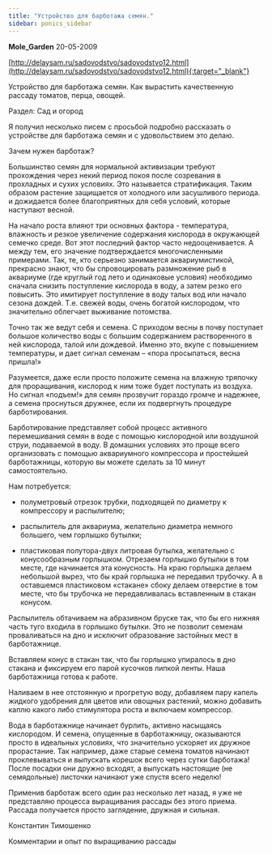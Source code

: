 ```yaml
---
title: "Устройство для барботажа семян."
sidebar: ponics_sidebar
---
```


**Mole_Garden** 20-05-2009

[http://delaysam.ru/sadovodstvo/sadovodstvo12.html](http://delaysam.ru/sadovodstvo/sadovodstvo12.html){:target="_blank"}

Устройство для барботажа семян. Как вырастить качественную рассаду томатов, перца, овощей.

Раздел: Сад и огород

Я получил несколько писем с просьбой подробно рассказать о устройстве для барботажа семян и с удовольствием это делаю.

Зачем нужен барботаж?

Большинство семян для нормальной активизации требуют прохождения через некий период покоя после созревания в прохладных и сухих условиях. Это называется стратификация. Таким образом растение защищается от холодного или засушливого периода. и дожидается более благоприятных для себя условий, которые наступают весной.

На начало роста влияют три основных фактора - температура, влажность и резкое увеличение содержания кислорода в окружающей семечко среде. Вот этот последний фактор часто недооценивается. А между тем, его значение подтверждается многочисленными примерами. Так, те, кто серьезно занимается аквариумистикой, прекрасно знают, что бы спровоцировать размножение рыб в аквариуме (где круглый год лето и одинаковые условия) необходимо сначала снизить поступление кислорода в воду, а затем резко его повысить. Это имитирует поступление в воду талых вод или начало сезона дождей. Т.е. свежей воды, очень богатой кислородом, что значительно облегчает выживание потомства.

Точно так же ведут себя и семена. С приходом весны в почву поступает большое количество воды с большим содержанием растворенного в ней кислорода, талой или дождевой. Именно это, вкупе с повышением температуры, и дает сигнал семенам – «пора просыпаться, весна пришла!»

Разумеется, даже если просто положите семена на влажную тряпочку для проращивания, кислород к ним тоже будет поступать из воздуха. Но сигнал «подъем!» для семян прозвучит гораздо громче и надежнее, а семена проснуться дружнее, если их подвергнуть процедуре барботирования.

Барботирование представляет собой процесс активного перемешивания семян в воде с помощью кислородной или воздушной струи, подаваемой в воду. В домашних условиях это проще всего организовать с помощью аквариумного компрессора и простейшей барботажницы, которую вы можете сделать за 10 минут самостоятельно.

Нам потребуется:

- полуметровый отрезок трубки, подходящей по диаметру к компрессору и распылителю;

- распылитель для аквариума, желательно диаметра немного большего, чем горлышко бутылки;

- пластиковая полутора-двух литровая бутылка, желательно с конусообразным горлышком. Отрезаем горлышко бутылки в том месте, где начинается эта конусность. На краю горлышка делаем небольшой вырез, что бы край горлышка не передавил трубочку. А в оставшемся пластиковом «стакане» сбоку делаем отверстие в том месте, что бы трубочка не передавливалась вставленным в стакан конусом.

Распылитель обтачиваем на абразивном бруске так, что бы его нижняя часть туго входила в горлышко бутылки. Это не позволит семенам проваливаться на дно и исключит образование застойных мест в барботажнице.

Вставляем конус в стакан так, что бы горлышко упиралось в дно стакана и фиксируем его парой кусочков липкой ленты. Наша барботажница готова к работе.

Наливаем в нее отстоянную и прогретую воду, добавляем пару капель жидкого удобрения для цветов или овощных растений, можно добавить каплю какого либо стимулятора роста и включаем компрессор.

Вода в барботажнице начинает бурлить, активно насыщаясь кислородом. И семена, опущенные в барботажницу, оказываются просто в идеальных условиях, что значительно ускоряет их дружное прорастание. Так например, даже старые семена томатов начинают проклевываться и выпускать корешок всего через сутки барботажа! После посадки они дружно всходят, а выпускать настоящие (не семядольные) листочки начинают уже спустя всего неделю!

Применив барботаж всего один раз несколько лет назад, я уже не представляю процесса выращивания рассады без этого приема. Рассада получается просто заглядение, дружная и сильная.

Константин Тимошенко

Комментарии и опыт по выращиванию рассады


